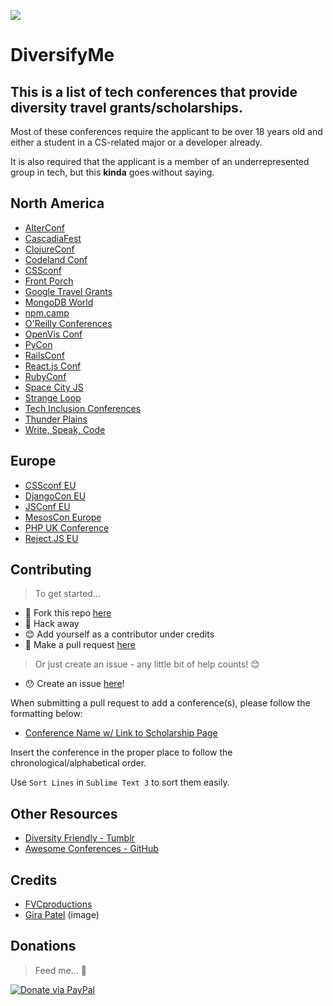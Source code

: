![](https://d13yacurqjgara.cloudfront.net/users/196023/screenshots/2453486/dribbble-01-01_1x.png)

# DiversifyMe

## This is a list of tech conferences that provide diversity travel grants/scholarships.

Most of these conferences require the applicant to be over 18 years old and either a student in a CS-related major or a developer already.

It is also required that the applicant is a member of an underrepresented group in tech, but this **kinda** goes without saying.

## North America

- [AlterConf](http://www.alterconf.com/)
- [CascadiaFest](http://2015.cascadiajs.com/news/scholarship)
- [ClojureConf](http://clojure-conj.org/opportunity)
- [Codeland Conf](http://codelandconf.com/)
- [CSSconf](https://2015.cssconf.com/diversity-scholarship/)
- [Front Porch](http://frontporch.io/)
- [Google Travel Grants](https://www.google.com/edu/scholarships/google-travel-and-conference-grants/#!north-america)
- [MongoDB World](https://www.mongodb.com/mongodb-diversity-scholarship)
- [npm.camp](http://npm.camp/)
- [O'Reilly Conferences](http://www.oreilly.com/conferences/diversity-application.csp)
- [OpenVis Conf](https://openvisconf.com/diversity-scholarship-application/)
- [PyCon](https://us.pycon.org/2016/assistance/)
- [RailsConf](http://railsconf.com/)
- [React.js Conf](https://facebook.github.io/react/blog/2015/12/04/react-js-conf-2016-diversity-scholarship.html)
- [RubyConf](http://rubyconf.org/scholarship)
- [Space City JS](https://ti.to/spacecityjs/space-city-js-2016/)
- [Strange Loop](http://www.thestrangeloop.com/opportunity.html)
- [Tech Inclusion Conferences](http://techinclusion.co/scholarship-application/)
- [Thunder Plains](http://thunderplainsconf.com/)
- [Write, Speak, Code](http://www.writespeakcode.com/)

## Europe

- [CSSconf EU](http://2015.cssconf.eu/scholarships/)
- [DjangoCon EU](https://2017.djangocon.eu/financial-assistance/)
- [JSConf EU](http://2015.cssconf.eu/scholarships/)
- [MesosCon Europe](http://events.linuxfoundation.org/events/mesoscon-europe/attend/scholarship)
- [PHP UK Conference](http://phpconference.co.uk/diversity/)
- [Reject.JS EU](http://2015.cssconf.eu/scholarships/)

## Contributing

> To get started...

- 🍴 Fork this repo [here](https://github.com/fvcproductions/readme#fork-destination-box)
- 🔨 Hack away
- 😊 Add yourself as a contributor under credits
- 🔧 Make a pull request [here](https://github.com/fvcproductions/readme/compare)

> Or just create an issue - any little bit of help counts! 😊

- 😯 Create an issue [here](https://github.com/fvcproductions/readme/issues)!

When submitting a pull request to add a conference(s), please follow the formatting below:

- [Conference Name w/ Link to Scholarship Page]()

Insert the conference in the proper place to follow the chronological/alphabetical order.

Use `Sort Lines` in `Sublime Text 3` to sort them easily.

## Other Resources

- [Diversity Friendly - Tumblr](http://diversityfriendly.co/)
- [Awesome Conferences - GitHub](https://github.com/RichardLitt/awesome-conferences)

## Credits

- [FVCproductions](http://fvcproductions.com)
- [Gira Patel](https://dribbble.com/shots/2453486-Flat-Family) (image)

## Donations

> Feed me... 🍕

[![Donate via PayPal](https://raw.github.com/xioTechnologies/PayPal-Button/master/PayPal%20Button.png)](http://paypal.me/fvcproductions)